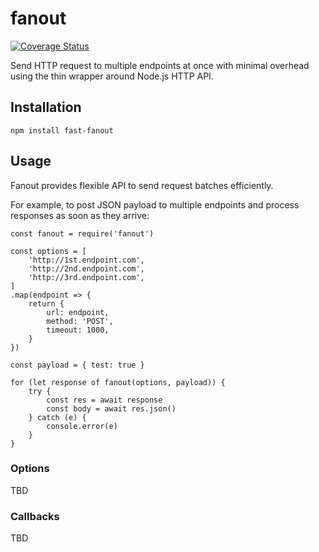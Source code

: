 
# fanout

[![Coverage Status](https://coveralls.io/repos/github/AlexPereverzyev/fanout/badge.svg?branch=master)](https://coveralls.io/github/AlexPereverzyev/fanout?branch=master)

Send HTTP request to multiple endpoints at once with minimal overhead using the thin wrapper around Node.js HTTP API.

## Installation

```
npm install fast-fanout
```

## Usage

Fanout provides flexible API to send request batches efficiently.

For example, to post JSON payload to multiple endpoints and process responses as soon as they arrive:


```
const fanout = require('fanout')

const options = [
    'http://1st.endpoint.com',
    'http://2nd.endpoint.com',
    'http://3rd.endpoint.com',
]
.map(endpoint => {
    return {
        url: endpoint,
        method: 'POST',
        timeout: 1000,
    }
})

const payload = { test: true }

for (let response of fanout(options, payload)) {
    try {
        const res = await response
        const body = await res.json()
    } catch (e) {
        console.error(e)
    }
}
```

### Options

TBD


### Callbacks

TBD
